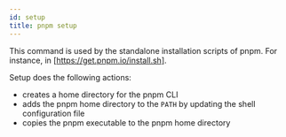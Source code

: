 ```yaml
---
id: setup
title: pnpm setup
---
```


This command is used by the standalone installation scripts of pnpm. For instance, in [https://get.pnpm.io/install.sh].

Setup does the following actions:

* creates a home directory for the pnpm CLI
* adds the pnpm home directory to the `PATH` by updating the shell configuration file
* copies the pnpm executable to the pnpm home directory

[https://get.pnpm.io/install.sh]: https://get.pnpm.io/install.sh
